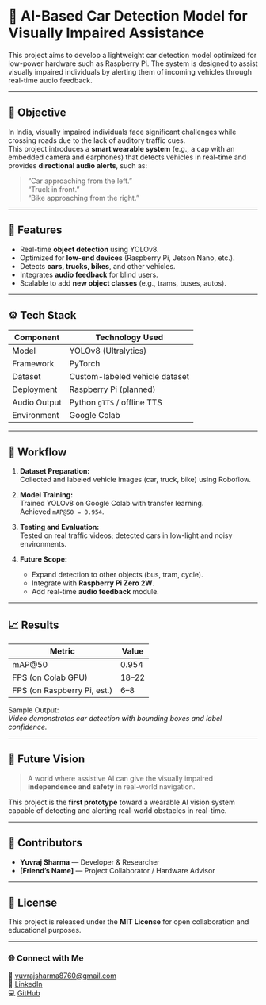 # 🚗 AI-Based Car Detection Model for Visually Impaired Assistance

This project aims to develop a lightweight car detection model optimized for low-power hardware such as Raspberry Pi. The system is designed to assist visually impaired individuals by alerting them of incoming vehicles through real-time audio feedback.

---

## 🎯 Objective

In India, visually impaired individuals face significant challenges while crossing roads due to the lack of auditory traffic cues.  
This project introduces a **smart wearable system** (e.g., a cap with an embedded camera and earphones) that detects vehicles in real-time and provides **directional audio alerts**, such as:

> “Car approaching from the left.”  
> “Truck in front.”  
> “Bike approaching from the right.”

---

## 🧠 Features

- Real-time **object detection** using YOLOv8.
- Optimized for **low-end devices** (Raspberry Pi, Jetson Nano, etc.).
- Detects **cars, trucks, bikes**, and other vehicles.
- Integrates **audio feedback** for blind users.
- Scalable to add **new object classes** (e.g., trams, buses, autos).

---

## ⚙️ Tech Stack

| Component | Technology Used |
|------------|----------------|
| Model | YOLOv8 (Ultralytics) |
| Framework | PyTorch |
| Dataset | Custom-labeled vehicle dataset |
| Deployment | Raspberry Pi (planned) |
| Audio Output | Python `gTTS` / offline TTS |
| Environment | Google Colab |

---

## 🧩 Workflow

1. **Dataset Preparation:**  
   Collected and labeled vehicle images (car, truck, bike) using Roboflow.

2. **Model Training:**  
   Trained YOLOv8 on Google Colab with transfer learning.  
   Achieved `mAP@50 = 0.954`.

3. **Testing and Evaluation:**  
   Tested on real traffic videos; detected cars in low-light and noisy environments.

4. **Future Scope:**  
   - Expand detection to other objects (bus, tram, cycle).  
   - Integrate with **Raspberry Pi Zero 2W**.  
   - Add real-time **audio feedback** module.

---

## 📈 Results

| Metric | Value |
|--------|--------|
| mAP@50 | 0.954 |
| FPS (on Colab GPU) | 18–22 |
| FPS (on Raspberry Pi, est.) | 6–8 |

Sample Output:  
*Video demonstrates car detection with bounding boxes and label confidence.*

---

## 🔮 Future Vision

> A world where assistive AI can give the visually impaired **independence and safety** in real-world navigation.

This project is the **first prototype** toward a wearable AI vision system capable of detecting and alerting real-world obstacles in real-time.

---

## 👥 Contributors

- **Yuvraj Sharma** — Developer & Researcher  
- **[Friend’s Name]** — Project Collaborator / Hardware Advisor  

---

## 🧾 License
This project is released under the **MIT License** for open collaboration and educational purposes.

---

### 🌐 Connect with Me
📧 [yuvrajsharma8760@gmail.com](mailto:yuvrajsharma8760@gmail.com)  
🔗 [LinkedIn](https://www.linkedin.com/in/yuvraj-s-801a9b1b4/)  
💻 [GitHub](https://github.com/yuvraj2503)
